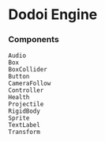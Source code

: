 # Dodoi Engine

### Components
    Audio
    Box
    BoxCollider
    Button
    CameraFollow
    Controller
    Health
    Projectile
    RigidBody
    Sprite
    TextLabel
    Transform
